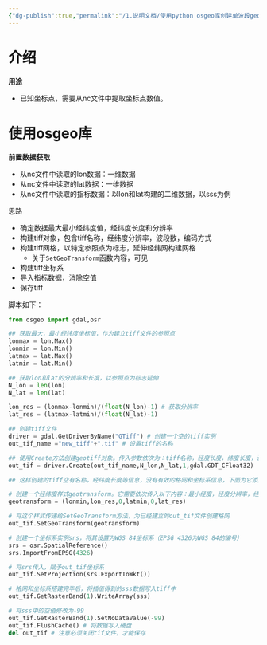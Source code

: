 ```yaml
---
{"dg-publish":true,"permalink":"/1.说明文档/使用python osgeo库创建单波段geotiff文件/","created":"2024-04-28T21:21:43.900+08:00"}
---
```


# 介绍

**用途**
- 已知坐标点，需要从nc文件中提取坐标点数值。

# 使用osgeo库

**前置数据获取**
- 从nc文件中读取的lon数据：一维数据
- 从nc文件中读取的lat数据：一维数据
- 从nc文件中读取的指标数据：以lon和lat构建的二维数据，以sss为例

思路
- 确定数据最大最小经纬度值，经纬度长度和分辨率
- 构建tiff对象，包含tiff名称，经纬度分辨率，波段数，编码方式
- 构建tiff网格，以特定参照点为标志，延伸经纬网构建网格
	- 关于`SetGeoTransform`函数内容，可见
- 构建tiff坐标系
- 导入指标数据，消除空值
- 保存tiff

脚本如下：
```python
from osgeo import gdal,osr

## 获取最大，最小经纬度坐标值，作为建立tiff文件的参照点
lonmax = lon.Max()
lonmin = lon.Min()
latmax = lat.Max()
latmin = lat.Min()

## 获取lon和lat的分辨率和长度，以参照点为标志延伸
N_lon = len(lon)
N_lat = len(lat)

lon_res = (lonmax-lonmin)/(float(N_lon)-1) # 获取分辨率
lat_res = (latmax-latmin)/(float(N_lat)-1)

## 创建tiff文件
driver = gdal.GetDriverByName("GTiff") # 创建一个空的tiff实例
out_tif_name ="new_tiff"+".tif" # 设置tiff的名称

## 使用Create方法创建geotiff对象。传入参数依次为：tiff名称，经度长度，纬度长度，波段数（只有一个时间段所以为1），tiff文件编码方式。
out_tif = driver.Create(out_tif_name,N_lon,N_lat,1,gdal.GDT_CFloat32)

## 这样创建的tiff空有名称，经纬度长度等信息，没有有效的格网和坐标系信息，下面为它添加格网和坐标系

# 创建一个经纬度样式geotransform。它需要依次传入以下内容：最小经度，经度分辨率，经度旋转角度（由于不旋转，所以为0），最小纬度，纬度旋转角度（由于不旋转，所以为0），纬度分辨率。
geotransform = (lonmin,lon_res,0,latmin,0,lat_res)

# 将这个样式传递给SetGeoTransform方法，为已经建立的out_tif文件创建格网
out_tif.SetGeoTransform(geotransform)

# 创建一个坐标系实例srs，将其设置为WGS 84坐标系（EPSG 4326为WGS 84的编号）
srs = osr.SpatialReference()
srs.ImportFromEPSG(4326)

# 将srs传入，赋予out_tif坐标系
out_tif.SetProjection(srs.ExportToWkt())

# 格网和坐标系搭建完毕后，将插值得到的sss数据写入tiff中
out_tif.GetRasterBand(1).WriteArray(sss)

# 将sss中的空值修改为-99
out_tif.GetRasterBand(1).SetNoDataValue(-99)
out_tif.FlushCache() # 将数据写入硬盘
del out_tif # 注意必须关闭tif文件，才能保存

```


